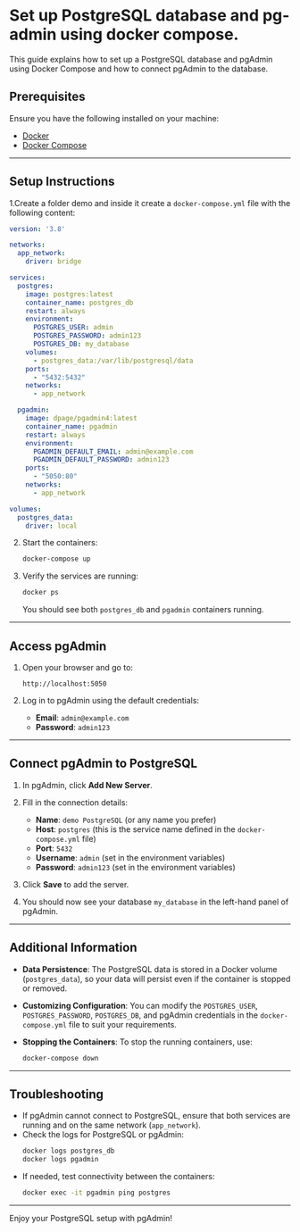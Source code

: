 # Set up PostgreSQL database and pg-admin ​using docker compose.


This guide explains how to set up a PostgreSQL database and pgAdmin using Docker Compose and how to connect pgAdmin to the database.

## Prerequisites

Ensure you have the following installed on your machine:
- [Docker](https://www.docker.com/products/docker-desktop)
- [Docker Compose](https://docs.docker.com/compose/)

---

## Setup Instructions

1.Create a folder demo and inside it create a `docker-compose.yml` file with the following content:

   ```yaml
   version: '3.8'

   networks:
     app_network:
       driver: bridge

   services:
     postgres:
       image: postgres:latest
       container_name: postgres_db
       restart: always
       environment:
         POSTGRES_USER: admin
         POSTGRES_PASSWORD: admin123
         POSTGRES_DB: my_database
       volumes:
         - postgres_data:/var/lib/postgresql/data
       ports:
         - "5432:5432"
       networks:
         - app_network

     pgadmin:
       image: dpage/pgadmin4:latest
       container_name: pgadmin
       restart: always
       environment:
         PGADMIN_DEFAULT_EMAIL: admin@example.com
         PGADMIN_DEFAULT_PASSWORD: admin123
       ports:
         - "5050:80"
       networks:
         - app_network

   volumes:
     postgres_data:
       driver: local
   ```

2. Start the containers:
   ```bash
   docker-compose up
   ```

3. Verify the services are running:
   ```bash
   docker ps
   ```

   You should see both `postgres_db` and `pgadmin` containers running.

---

## Access pgAdmin

1. Open your browser and go to:
   ```
   http://localhost:5050
   ```

2. Log in to pgAdmin using the default credentials:
   - **Email**: `admin@example.com`
   - **Password**: `admin123`

---

## Connect pgAdmin to PostgreSQL

1. In pgAdmin, click **Add New Server**.

2. Fill in the connection details:
   - **Name**: `demo PostgreSQL` (or any name you prefer)
   - **Host**: `postgres` (this is the service name defined in the `docker-compose.yml` file)
   - **Port**: `5432`
   - **Username**: `admin` (set in the environment variables)
   - **Password**: `admin123` (set in the environment variables)

3. Click **Save** to add the server.

4. You should now see your database `my_database` in the left-hand panel of pgAdmin.

---

## Additional Information

- **Data Persistence**:
  The PostgreSQL data is stored in a Docker volume (`postgres_data`), so your data will persist even if the container is stopped or removed.

- **Customizing Configuration**:
  You can modify the `POSTGRES_USER`, `POSTGRES_PASSWORD`, `POSTGRES_DB`, and pgAdmin credentials in the `docker-compose.yml` file to suit your requirements.

- **Stopping the Containers**:
  To stop the running containers, use:
  ```bash
  docker-compose down
  ```

---

## Troubleshooting

- If pgAdmin cannot connect to PostgreSQL, ensure that both services are running and on the same network (`app_network`).
- Check the logs for PostgreSQL or pgAdmin:
  ```bash
  docker logs postgres_db
  docker logs pgadmin
  ```
- If needed, test connectivity between the containers:
  ```bash
  docker exec -it pgadmin ping postgres
  ```

---

Enjoy your PostgreSQL setup with pgAdmin!
